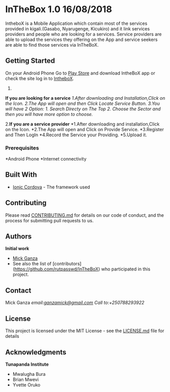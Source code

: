 # InTheBox 1.0 16/08/2018

IntheboX is a Mobile Application which contain most of the services provided in kigali.(Gasabo, Nyarugenge, Kicukiro) and it link services providers and people who are looking for a services. Service providers are able to upload the services they offering on the App and service seekers are able to find those services via InTheBoX. 

## Getting Started

On your Android Phone Go to [Play Store](https://play.google.com/store) and download IntheBoX app or check the site log in to [IntheboX](https://github.com/rutpasswd/InTheBoX).

1.
**If you are looking for a service**
*1.After downloading and Installation,Click on the Icon.*
*2.The App will open and then Click Locate Service Button.*
*3.You will have 2 Option:* 
         *1. Search Directy on The Top*
         *2. Choose the Sector and then you will have more option to choose.*

2.**If you are a service provider**
*1.After downloading and installation,Click on the Icon.
*2.The App will open and Click on Provide Service.
*3.Register and Then LogIn
*4.Record the Service your Providing.
*5.Upload it.



### Prerequisites

*Android Phone
*Internet connectivity

## Built With

* [Ionic Cordova](https://ionicframework.com/) - The framework used


## Contributing

Please read [CONTRIBUTING.md](https://github.com/rutpasswd/InTheBoX) for details on our code of conduct, and the process for submitting pull requests to us.

## Authors

 **Initial work** 

 - [Mick Ganza](https://github.com/rutpasswd/) 
 - See also the list of [contributors] (https://github.com/rutpasswd/InTheBoX) who participated in this project.
 
 ## Contact
 
 Mick Ganza 
 *email:ganzamick@gmail.com*
 *Call to:+250788293922*
 
 ## License
 
This project is licensed under the MIT License - see the [LICENSE.md](https://github.com/rutpasswd/InTheBoX) file for details

## Acknowledgments

**Tunapanda Institute**

* Mwalugha Bura
* Brian Mwevi
* Yvette Oruko

